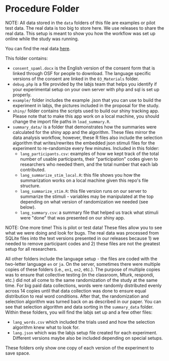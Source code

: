 # Procedure Folder

NOTE: All data stored in the `data` folders of this file are examples or pilot test data. The real data is too big to store here. We use releases to share the real data. This setup is meant to show you how the workflow was set up online while the study was running.

You can find the real data [here](https://github.com/SemanticPriming/SPAML/releases).

This folder contains:

-   `consent_spaml.docx` is the English version of the consent form that is linked through OSF for people to download. The language specific versions of the consent are linked in the `03_Materials` folder.
-   `debug.php` is a file provided by the labjs team that helps you identify if your experimental setup on your own server with php and sql is set up properly.
-   `example/` folder includes the example .json that you can use to build the experiment in labjs, the pictures included in the proposal for the study.
-   `shiny/` folder contains the scripts used to build our shiny tracking app. Please note that to make this app work on a local machine, you should change the import file paths in `load_summary.R`.
-   `summary_data/` is a folder that demonstrates how the summaries were calculated for the shiny app and the algorithm. These files mirror the data analysis workflow, however, these R files also include the selection algorithm that writes/rewrites the embedded json stimuli files for the experiment to re-randomize every few minutes. Included in this folder:
    -   `lang_participants.csv`: examples of how we kept track of the total number of usable participants, their "participation" codes given to researchers who needed them, and the total number that each lab contributed.
    -   `lang_summarize_stim_local.R`: this file shows you how the summarization works on a local machine given this repo's file structure.
    -   `lang_summarize_stim.R`: this file version runs on our server to summarize the stimuli - variables may be manipulated at the top depending on what version of randomization we needed (see below).
    -   `lang_summary.csv`: a summary file that helped us track what stimuli were "done" that was presented on our shiny app.

NOTE: One more time! This is pilot or test data! These files allow you to see what we were doing and look for bugs. The real data was processed from SQLite files into the text versions presented in our releases because 1) we needed to remove participant codes and 2) these files are not the greatest setup for all researchers.

All other folders include the language setup - the files are coded with the two-letter language `en` or `ja`. On the server, sometimes there were multiple copies of these folders (i.e., `en1`, `en2`, etc.). The purpose of multiple copies was to ensure that collective testing (in the classroom, Mturk, respondi, etc.) did not all come to the same randomization of the study at the same time. For big paid data collections, words were randomly distributed evenly across 14 copies until that data collection was done to ensure equal distribution to real word conditions. After that, the randomization and selection algorithm was turned back on as described in our paper. You can see that selection algorithm and data sorting in the `summary_data` folder. Within these folders, you will find the labjs set up and a few other files:

-   `lang_words.csv` which included the trials used and how the selection algorithm knew what to look for.
-   `lang.json` which was the labjs setup file created for each experiment. Different versions maybe also be included depending on special setups.

These folders only show one copy of each version of the experiment to save space.
